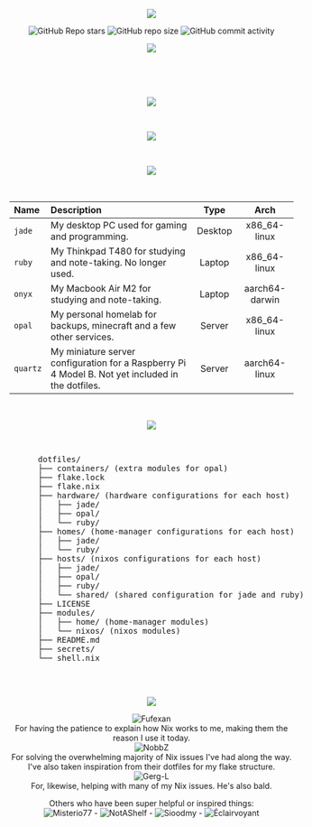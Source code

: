 <p align="center">
  <img src="https://github.com/qazer2687/dotfiles-readme-test/assets/114782572/4abb900c-454f-49fe-8b88-9bdead35a85f" />
</p>

<div align="center">
  
![GitHub Repo stars](https://img.shields.io/github/stars/qazer2687/dotfiles?style=flat)
![GitHub repo size](https://img.shields.io/github/repo-size/qazer2687/dotfiles)
![GitHub commit activity](https://img.shields.io/github/commit-activity/t/qazer2687/dotfiles)

</div>

<p align="center">
  <img src="https://github.com/qazer2687/dotfiles-readme-test/assets/114782572/55957204-3d2c-4e1a-bac8-271907342847" />
</p>

<br>
<br>
<br>

<p align="center">
  <img src="https://github.com/qazer2687/dotfiles-readme-test/assets/114782572/93fe9fc8-a987-4e9c-99da-3530a64d4834" />
</p>

<br>

<p align="center">
  <img src="https://github.com/qazer2687/dotfiles-readme-test/assets/114782572/7984554b-6a63-4117-883b-957585a8c3b0" />
</p>

<br>

<p align="center">
  <img src="https://github.com/qazer2687/dotfiles-readme-test/assets/114782572/3f41a61f-ef29-4150-9f1f-0f46c8207800" />
</p>

<br>

| Name         | Description                                                                                       |  Type   |     Arch      |
| :----------- | :------------------------------------------------------------------------------------------------ | :-----: | :-----------: |
| `jade`       | My desktop PC used for gaming and programming.                                                    | Desktop | x86_64-linux  |
| `ruby`       | My Thinkpad T480 for studying and note-taking. No longer used.                                                  | Laptop  | x86_64-linux  |
| `onyx`       | My Macbook Air M2 for studying and note-taking.                                                    | Laptop  | aarch64-darwin  |
| `opal`       | My personal homelab for backups, minecraft and a few other services.                              | Server  | x86_64-linux  |
| `quartz`     | My miniature server configuration for a Raspberry Pi 4 Model B. Not yet included in the dotfiles. | Server  | aarch64-linux |

<br>

<p align="center">
  <img src="https://github.com/qazer2687/dotfiles-readme-test/assets/114782572/1ef869eb-5f50-4dcd-921c-fba056b636a3" />
</p>

<br>

<div style="text-align: right;">
  <div style="display: inline-block; text-align: left;">
    <pre>
      dotfiles/
      ├── containers/ (extra modules for opal)
      ├── flake.lock
      ├── flake.nix
      ├── hardware/ (hardware configurations for each host)
      │   ├── jade/ 
      │   ├── opal/
      │   └── ruby/
      ├── homes/ (home-manager configurations for each host)
      │   ├── jade/
      │   └── ruby/
      ├── hosts/ (nixos configurations for each host)
      │   ├── jade/
      │   ├── opal/
      │   ├── ruby/
      │   └── shared/ (shared configuration for jade and ruby)
      ├── LICENSE
      ├── modules/ 
      │   ├── home/ (home-manager modules)
      │   └── nixos/ (nixos modules)
      ├── README.md
      ├── secrets/
      └── shell.nix
    </pre>
  </div>
</div>

<br>

<p align="center">
  <img src="https://github.com/qazer2687/dotfiles-readme-test/assets/114782572/408816de-159c-4c7f-939c-7acec87519be" />
</p>

<div align="center">

![Fufexan](https://github.com/fufexan)\
For having the patience to explain how Nix works to me, making them the reason I use it today.\
![NobbZ](https://github.com/NobbZ)\
For solving the overwhelming majority of Nix issues I've had along the way. I've also taken inspiration from their dotfiles for my flake structure.\
![Gerg-L](https://github.com/Gerg-L)\
For, likewise, helping with many of my Nix issues. He's also bald.

Others who have been super helpful or inspired things:\
![Misterio77](https://github.com/Misterio77) - ![NotAShelf](https://github.com/NotAShelf) - ![Sioodmy](https://github.com/sioodmy) - ![Éclairvoyant](https://github.com/eclairevoyant/)

</div>
